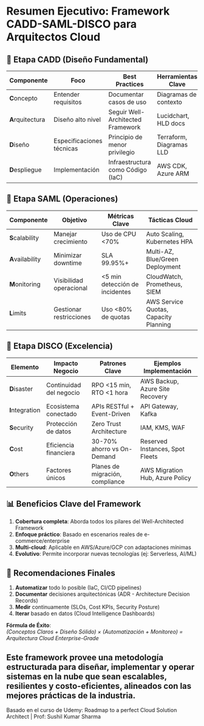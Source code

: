 # **Resumen Ejecutivo: Framework CADD-SAML-DISCO para Arquitectos Cloud**

## **🔷 Etapa CADD (Diseño Fundamental)**
| **Componente** | **Foco**                  | **Best Practices**                          | **Herramientas Clave**                  |
|----------------|---------------------------|---------------------------------------------|------------------------------------------|
| **C**oncepto   | Entender requisitos        | Documentar casos de uso                     | Diagramas de contexto                    |
| **A**rquitectura | Diseño alto nivel        | Seguir Well-Architected Framework           | Lucidchart, HLD docs                     |
| **D**iseño     | Especificaciones técnicas  | Principio de menor privilegio               | Terraform, Diagramas LLD                 |
| **D**espliegue | Implementación            | Infraestructura como Código (IaC)           | AWS CDK, Azure ARM                       |

## **🔷 Etapa SAML (Operaciones)**
| **Componente**  | **Objetivo**               | **Métricas Clave**                         | **Tácticas Cloud**                       |
|-----------------|----------------------------|--------------------------------------------|------------------------------------------|
| **S**calability | Manejar crecimiento        | Uso de CPU <70%                            | Auto Scaling, Kubernetes HPA             |
| **A**vailability | Minimizar downtime        | SLA 99.95%+                                | Multi-AZ, Blue/Green Deployment          |
| **M**onitoring  | Visibilidad operacional    | <5 min detección de incidentes             | CloudWatch, Prometheus, SIEM             |
| **L**imits      | Gestionar restricciones    | Uso <80% de quotas                         | AWS Service Quotas, Capacity Planning    |

## **🔷 Etapa DISCO (Excelencia)**
| **Elemento**    | **Impacto Negocio**        | **Patrones Clave**                         | **Ejemplos Implementación**              |
|-----------------|----------------------------|--------------------------------------------|------------------------------------------|
| **D**isaster    | Continuidad del negocio    | RPO <15 min, RTO <1 hora                   | AWS Backup, Azure Site Recovery          |
| **I**ntegration | Ecosistema conectado       | APIs RESTful + Event-Driven                | API Gateway, Kafka                       |
| **S**ecurity    | Protección de datos        | Zero Trust Architecture                    | IAM, KMS, WAF                            |
| **C**ost        | Eficiencia financiera      | 30-70% ahorro vs On-Demand                 | Reserved Instances, Spot Fleets          |
| **O**thers      | Factores únicos            | Planes de migración, compliance            | AWS Migration Hub, Azure Policy          |

## **📊 Beneficios Clave del Framework**
1. **Cobertura completa**: Aborda todos los pilares del Well-Architected Framework
2. **Enfoque práctico**: Basado en escenarios reales de e-commerce/enterprise
3. **Multi-cloud**: Aplicable en AWS/Azure/GCP con adaptaciones mínimas
4. **Evolutivo**: Permite incorporar nuevas tecnologías (ej: Serverless, AI/ML)

## **🚀 Recomendaciones Finales**
1. **Automatizar** todo lo posible (IaC, CI/CD pipelines)
2. **Documentar** decisiones arquitectónicas (ADR - Architecture Decision Records)
3. **Medir** continuamente (SLOs, Cost KPIs, Security Posture)
4. **Iterar** basado en datos (Cloud Intelligence Dashboards)

**Fórmula de Éxito**:  
*(Conceptos Claros + Diseño Sólido) × (Automatización + Monitoreo) = Arquitectura Cloud Enterprise-Grade*

Este framework provee una metodología estructurada para diseñar, implementar y operar sistemas en la nube que sean escalables, resilientes y costo-eficientes, alineados con las mejores prácticas de la industria.
---
Basado en el curso de Udemy: Roadmap to a perfect Cloud Solution Architect | Prof: Sushil Kumar Sharma
